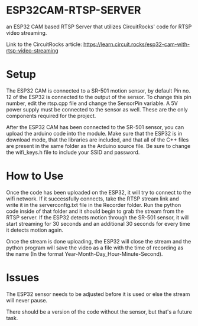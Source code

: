 # ESP32CAM-RTSP-SERVER
an ESP32 CAM based RTSP Server that utilizes CircuitRocks' code for RTSP video streaming.

Link to the CircuitRocks article: https://learn.circuit.rocks/esp32-cam-with-rtsp-video-streaming

# Setup
The ESP32 CAM is connected to a SR-501 motion sensor, by default Pin no. 12 of the ESP32 is connected to the output of the sensor. To change this pin number, edit the rtsp.cpp file and change the SensorPin variable.
A 5V power supply must be connected to the sensor as well. These are the only components required for the project.

After the ESP32 CAM has been connected to the SR-501 sensor, you can upload the arduino code into the module. Make sure that the ESP32 is in download mode, that the libraries are included, and that all of the C++ files are present in the same folder as the Arduino source file. Be sure to change the wifi_keys.h file to include your SSID and password.

# How to Use
Once the code has been uploaded on the ESP32, it will try to connect to the wifi network. If it successfully connects, take the RTSP stream link and write it in the serverconfig.txt file in the Recorder folder. Run the python code inside of that folder and it should begin to grab the stream from the RTSP server. If the ESP32 detects motion through the SR-501 sensor, it will start streaming for 30 seconds and an additional 30 seconds for every time it detects motion again.

Once the stream is done uploading, the ESP32 will close the stream and the python program will save the video as a file with the time of recording as the name (In the format Year-Month-Day_Hour-Minute-Second).

# Issues
The ESP32 sensor needs to be adjusted before it is used or else the stream will never pause.

There should be a version of the code without the sensor, but that's a future task.
